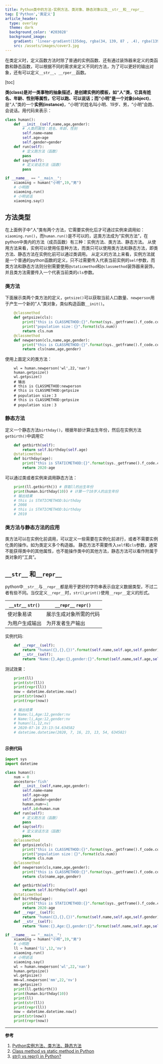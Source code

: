 ```yaml
---
title: Python类中的方法-实例方法、类对象、静态对象以及__str__和__repr__
tag: ['Python','类定义']
article_header:
  type: overlay
  theme: dark
  background_color: '#203028'
  background_image:
    gradient: 'linear-gradient(135deg, rgba(34, 139, 87 , .4), rgba(139, 34, 139, .4))'
    src: /assets/images/cover3.jpg
---
```


在类定义时，定义函数方法时除了普通的实例函数、还有通过装饰器来定义的类函数和静态函数，可以根据不同的需求来定义不同的方法，为了可以更好的输出对象，还有可以定义`__str__`、`__rper__`函数。

<!--more-->

[toc]

**类(class)**是对一类事物的抽象描述，是创建实例的模板，如“人”类，它具有姓名、年龄、性别等属性，它可以跑、可以说话；而“小明”是一个**对象(object)**，是“人”类的一个**实例(instance)**，“小明”的姓名叫小明、19岁、男，“小明”会跑、会说话。用代码来表示：

```python
class human():
    def __init__(self,name,age,gender):
        # 人类的属性：姓名、年龄、性别
        self.name=name
        self.age=age
        self.gender=gender
    def run(self):
        # 定义跑方法（函数）
        pass
    def say(self):
        # 定义说话方法（函数）
        pass

if __name__ == "__main__":
    xiaoming = human("小明",19,"男")
    # 小明跑
    xiaoming.run()
    # 小明说话
    xiaoming.say()
```
## 方法类型
在上面例子中“人”类有两个方法，它需要实例化后才可通过实例来调用如：`xiaoming.run()`，而`human.run()`是不可以的，这类方法成为“实例方法”，在python中类内的方法（成员函数）有三种：实例方法、类方法、静态方法。
从使用方法来看，实例可以使用任意种方法，而类只可以使用类方法和静态方法，即类方法、静态方法在实例化前可以通过类调用。
从定义的方法上来看，实例方法就是一个普通的python函数的定义，只不过需要传入代表当前实例的`self`参数，而类方法和静态方法则分别需要使用`@staticmethod`和`@classmethod`装饰器来装饰，并且类方法需要传入一个代表当前类的`cls`参数。
### 类方法
下面展示类两个类方法的定义，`getsize()`可以获取当前人口数量、`newperson`用于产生一个新的“人”类对象，类似构造函数`__init()`。
```python
    @classmethod
    def getpsize(cls):
        print("this is CLASSMETHOD:{}".format(sys._getframe().f_code.co_name))
        print("population size：{}".format(cls.num))
        return cls.num
    @classmethod
    def newperson(cls,name,age,gender):
        print("this is CLASSMETHOD:{}".format(sys._getframe().f_code.co_name))
        return cls(name,age,gender)
```
使用上面定义的类方法：
```pythn=on
    wl = human.newperson('wl',22,'nan')
    human.getpsize()
    wl.getpsize()
    # 输出
    # this is CLASSMETHOD:newperson
    # this is CLASSMETHOD:getpsize
    # population size：3
    # this is CLASSMETHOD:getpsize
    # population size：3
```

### 静态方法
定义一个静态方法`birthday()`，根据年龄计算出生年份，然后在实例方法`getbirth()`中调用它
```python
    def getbirth(self):
        return self.birthday(self.age)
    @staticmethod
    def birthday(age):
        print("this is STATICMETHOD:{}".format(sys._getframe().f_code.co_name))
        return 2020-age
```
可以通过类或者实例来调用静态方法：
```python
    print(ll.getbirth()) # 获取ll的出生年份
    print(human.birthday(10)) # 计算一个10岁人的出生年份
    # 输出结果
    # this is STATICMETHOD:birthday
    # 2008
    # this is STATICMETHOD:birthday
    # 2010
```
### 类方法与静态方法的应用
类方法可以在实例化前调用，可以定义一些需要在实例化前进行，或者不需要实例化类的操作。如为类定义多个构造器。
静态方法不需要传入`self`和`cls`参数，通常不能获得类中的其他属性，也不能操作类中的其他方法，静态方法可以看作附属于类对象的“工具”。


## `__str__` 和`__repr__`
python中`__str__`与`__repr__`都是用于更好的字符串表示自定义数据类型，不过二者有些不同。当仅定义`__repr__`时，`str()`,`print()`使用`__repr__`定义的形式。

| `__str__` `str()` | `__repr__` `repr()` |
| ----------------- | ------------------- |
|使对象易读  | 展示生成对象所需的代码|
|为用户生成输出  |为开发者生产输出|

实例代码:
```python
    def __repr__(self):
        return "human({},{},{})".format(self.name,self.age,self.gender)
    def __str__(self):
        return "Name:{},Age:{},gender:{}".format(self.name,self.age,self.gender)
```
测试效果：
```python
    print(ll)
    print(str(ll))
    print(repr(ll))
    now = datetime.datetime.now()
    print(str(now))
    print(repr(now))
    
    # 输出结果
    # Name:li,Age:12,gender:nv
    # Name:li,Age:12,gender:nv
    # human(li,12,nv)
    # 2020-07-16 23:13:54.634582
    # datetime.datetime(2020, 7, 16, 23, 13, 54, 634582)
    
```



#### 示例代码
```python
import sys
import datetime

class human():
    num = 0
    ancestors='fish'
    def __init__(self,name,age,gender):
        self.name=name
        self.age=age
        self.gender=gender
        human.num+=1
        self.id=human.num
    def run(self):
        # 定义跑方法（函数）
        pass
    def say(self):
        # 定义说话方法（函数）
        pass
    @classmethod
    def getpsize(cls):
        print("this is CLASSMETHOD:{}".format(sys._getframe().f_code.co_name))
        print("population size：{}".format(cls.num))
        return cls.num
    @classmethod
    def newperson(cls,name,age,gender):
        print("this is CLASSMETHOD:{}".format(sys._getframe().f_code.co_name))
        return cls(name,age,gender)

    def getbirth(self):
        return self.birthday(self.age)
    @staticmethod
    def birthday(age):
        print("this is STATICMETHOD:{}".format(sys._getframe().f_code.co_name))
        return 2020-age
    def __repr__(self):
        return "human({},{},{})".format(self.name,self.age,self.gender)
    def __str__(self):
        return "Name:{},Age:{},gender:{}".format(self.name,self.age,self.gender)

if __name__ == "__main__":
    xiaoming = human("小明",19,"男")
    # 小明跑
    ll = human('li',12,'nv')
    xiaoming.run()
    # 小明说话
    xiaoming.say()
    wl = human.newperson('wl',22,'nan')
    human.getpsize()
    wl.getpsize()
    mm=wl.newperson('mm',22,'nv')
    mm.getpsize()
    print(ll.getbirth())
    print(human.birthday(10))
    print(ll)
    print(str(ll))
    print(repr(ll))
    now = datetime.datetime.now()
    print(str(now))
    print(repr(now))
```



---

**参考**

1. [Python实例方法、类方法、静态方法](https://zhuanlan.zhihu.com/p/40162669)
2. [Class method vs static method in Python](https://www.tutorialspoint.com/class-method-vs-static-method-in-python)
2. [str() vs repr() in Python?](https://www.tutorialspoint.com/str-vs-repr-in-python)
